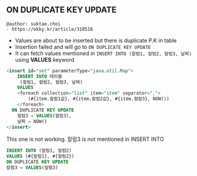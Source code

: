 ## ON DUPLICATE KEY UPDATE

```
@author: suktae.choi
- https://okky.kr/article/318516
```

- Values are about to be inserted but there is duplicate P.K in table
- Insertion failed and will go to `ON DUPLICATE KEY UPDATE`
- It can fetch values mentioned in `INSERT INTO (칼럼1, 칼럼2, 칼럼3, 날짜)` using **VALUES** keyword

```sql
<insert id="set" parameterType="java.util.Map">
	INSERT INTO 테이블
	 (컬럼1, 컬럼2, 컬럼3, 날짜)
	VALUES
  	<foreach collection="list" item="item" separator=",">
  		(#{item.컬럼1값}, #{item.컬럼2값}, #{item.컬럼3}, NOW())
  	</foreach>
  ON DUPLICATE KEY UPDATE
    컬럼3 = VALUES(컬럼3),
    날짜 = NOW()
</insert>
```

This one is not working. 칼럼3 is not mentioned in INSERT INTO
```sql
INSERT INTO (칼럼1, 칼럼2)
VALUES (#{칼럼1}, #{칼럼2})
ON DUPLICATE KEY UPDATE
칼럼3 = VALUES(칼럼3)
```
